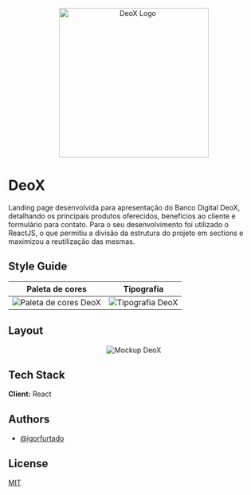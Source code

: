 <p align="center">
  <img style="width: 300px;" src="https://user-images.githubusercontent.com/70289587/146358465-66ef41a1-6208-48df-b0cb-06a80e2f4b13.png" alt="DeoX Logo"/>
</p>

# DeoX

Landing page desenvolvida para apresentação do Banco Digital DeoX, detalhando os principais produtos oferecidos, benefícios ao cliente e formulário para contato. Para o seu desenvolvimento foi utilizado o ReactJS, o que permitiu a divisão da estrutura do projeto em sections e maximizou a reutilização das mesmas.  

## Style Guide

Paleta de cores            |  Tipografia
:-------------------------:|:-------------------------:
![Paleta de cores DeoX](https://user-images.githubusercontent.com/70289587/146358815-34f4ad43-5ac1-4efd-81e7-e94d2126c19a.png)  |  ![Tipografia DeoX](https://user-images.githubusercontent.com/70289587/146359889-236e1745-e04b-4d9e-9031-1841714607f4.png)

## Layout

<p align="center">
  <img src="https://user-images.githubusercontent.com/70289587/146362310-5afd6e68-c771-4340-bfae-46d11ffecd25.jpg" alt="Mockup DeoX"/>
</p>

## Tech Stack

**Client:** React


## Authors

- [@igorfurtado](https://github.com/igorfurtado)


## License

[MIT](https://choosealicense.com/licenses/mit/)
